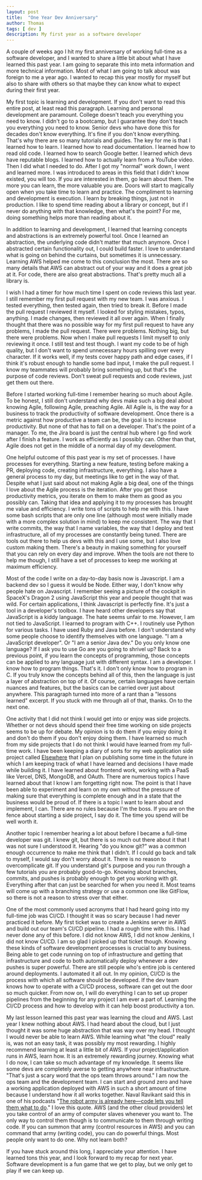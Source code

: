 ```yaml
---
layout: post
title:  "One Year Dev Anniversary"
author: Thomas
tags: [ dev ]
description: My first year as a software developer
---
```

A couple of weeks ago I hit my first anniversary of working full-time as a software developer, and I wanted to share a little bit about what I have learned this past year. I am going to separate this into meta information and more technical information. Most of what I am going to talk about was foreign to me a year ago. I wanted to recap this year mostly for myself but also to share with others so that maybe they can know what to expect during their first year.

My first topic is learning and development. If you don't want to read this entire post, at least read this paragraph. Learning and personal development are paramount. College doesn't teach you everything you need to know. I didn't go to a bootcamp, but I guarantee they don't teach you everything you need to know. Senior devs who have done this for decades don't know everything. It's fine if you don't know everything. That's why there are so many tutorials and guides. The key for me is that I learned how to learn. I learned how to read documentation. I learned how to read old code. I learned how to search Google better. I learned which devs have reputable blogs. I learned how to actually learn from a YouTube video. Then I did what I needed to do. After I got my "normal" work down, I went and learned more. I was introduced to areas in this field that I didn't know existed, you will too. If you are interested in them, go learn about them. The more you can learn, the more valuable you are. Doors will start to magically open when you take time to learn and practice. The compliment to learning and development is execution. I learn by breaking things, just not in production. I like to spend time reading about a library or concept, but if I never do anything with that knowledge, then what's the point? For me, doing something helps more than reading about it.

In addition to learning and development, I learned that learning concepts and abstractions is an extremely powerful tool. Once I learned an abstraction, the underlying code didn't matter that much anymore. Once I abstracted certain functionality out, I could build faster. I love to understand what is going on behind the curtains, but sometimes it is unnecessary. Learning AWS helped me come to this conclusion the most. There are so many details that AWS can abstract out of your way and it does a great job at it. For code, there are also great abstractions. That's pretty much all a library is.

I wish I had a timer for how much time I spent on code reviews this last year. I still remember my first pull request with my new team. I was anxious. I tested everything, then tested again, then tried to break it. Before I made the pull request I reviewed it myself. I looked for styling mistakes, typos, anything. I made changes, then reviewed it all over again. When I finally thought that there was no possible way for my first pull request to have any problems, I made the pull request. There were problems. Nothing big, but there were problems. Now when I make pull requests I limit myself to only reviewing it once. I still test and test though. I want my code to be of high quality, but I don't want to spend unnecessary hours spilling over every character. If it works well, if my tests cover happy path and edge cases, if I think it's robust enough to handle some bad input, I make the pull request. I know my teammates will probably bring something up, but that's the purpose of code reviews. Don't sweat pull requests and code reviews, just get them out there.

Before I started working full-time I remember hearing so much about Agile. To be honest, I still don't understand why devs make such a big deal about knowing Agile, following Agile, preaching Agile. All Agile is, is the way for a business to track the productivity of software development. Once there is a metric against how productive a team can be, the goal is to increase productivity. But none of that has to fall on a developer. That's the point of a manager. To me, the Jira board is just the central hub where I go find work after I finish a feature. I work as efficiently as I possibly can. Other than that, Agile does not get in the middle of a normal day of my development.

One helpful outcome of this past year is my set of processes. I have processes for everything. Starting a new feature, testing before making a PR, deploying code, creating infrastructure, everything. I also have a general process to my day, but meetings like to get in the way of that. Despite what I just said about not making Agile a big deal, one of the things I love about the Agile process is the iteration. After you get those productivity metrics, you iterate on them to make them as good as you possibly can. Taking that idea and applying it to my processes has brought me value and efficiency. I write tons of scripts to help me with this. I have some bash scripts that are only one line (although most were initially made with a more complex solution in mind) to keep me consistent. The way that I write commits, the way that I name variables, the way that I deploy and test infrastructure, all of my processes are constantly being tuned. There are tools out there to help us devs with this and I use some, but I also love custom making them. There's a beauty in making something for yourself that you can rely on every day and improve. When the tools are not there to help me though, I still have a set of processes to keep me working at maximum efficiency.

Most of the code I write on a day-to-day basis now is Javascript. I am a backend dev so I guess it would be Node. Either way, I don't know why people hate on Javascript. I remember seeing a picture of the cockpit in SpaceX's Dragon 2 using JavaScript this year and people thought that was wild. For certain applications, I think Javascript is perfectly fine. It's just a tool in a developer's toolbox. I have heard other developers say that JavaScript is a kiddy language. The hate seems unfair to me. However, I am not tied to JavaScript. I learned to program with C++. I routinely use Python for various tasks. I have used Ruby and Java before. I don't understand why some people choose to identify themselves with one language. "I am a JavaScript developer". Or "I am a senior Java dev." Do you only know one language? If I ask you to use Go are you going to shrivel up? Back to a previous point, if you learn the concepts of programming, those concepts can be applied to any language just with different syntax. I am a developer. I know how to program things. That's it. I don't only know how to program in C. If you truly know the concepts behind all of this, then the language is just a layer of abstraction on top of it. Of course, certain languages have certain nuances and features, but the basics can be carried over just about anywhere. This paragraph turned into more of a rant than a "lessons learned" excerpt. If you stuck with me through all of that, thanks. On to the next one.

One activity that I did not think I would get into or enjoy was side projects. Whether or not devs should spend their free time working on side projects seems to be up for debate. My opinion is to do them if you enjoy doing it and don't do them if you don't enjoy doing them. I have learned so much from my side projects that I do not think I would have learned from my full-time work. I have been keeping a diary of sorts for my web application side project called [Elsewhere](https://elsewhere.now.sh/) that I plan on publishing some time in the future in which I am keeping track of what I have learned and decisions I have made while building it. I have learned about frontend work, working with a PaaS like Vercel, DNS, MongoDB, and OAuth. There are numerous topics I have learned about that I know I am forgetting right now. The point is that I have been able to experiment and learn on my own without the pressure of making sure that everything is complete enough and in a state that the business would be proud of. If there is a topic I want to learn about and implement, I can. There are no rules because I'm the boss. If you are on the fence about starting a side project, I say do it. The time you spend will be well worth it.

Another topic I remember hearing a lot about before I became a full-time developer was git. I knew git, but there is so much out there about it that I was not sure I understood it. Hearing "do you know git?" was a common enough occurrence to make me think that I didn't. If I could go back and talk to myself, I would say don't worry about it. There is no reason to overcomplicate git. If you understand git's purpose and you run through a few tutorials you are probably good-to-go. Knowing about branches, commits, and pushes is probably enough to get you working with git. Everything after that can just be searched for when you need it. Most teams will come up with a branching strategy or use a common one like GitFlow, so there is not a reason to stress over that either.

One of the most commonly used acronyms that I had heard going into my full-time job was CI/CD. I thought it was so scary because I had never practiced it before. My first ticket was to create a Jenkins server in AWS and build out our team's CI/CD pipeline. I had a rough time with this. I had never done any of this before. I did not know AWS, I did not know Jenkins, I did not know CI/CD. I am so glad I picked up that ticket though. Knowing these kinds of software development processes is crucial to any business. Being able to get code running on top of infrastructure and getting that infrastructure and code to both automatically deploy whenever a dev pushes is super powerful. There are still people who's entire job is centered around deployments. I automated it all out. In my opinion, CI/CD is the process with which all software should be developed. If the dev team knows how to operate with a CI/CD process, software can get out the door so much quicker. From now on, I will do everything I can to set up proper pipelines from the beginning for any project I am ever a part of. Learning the CI/CD process and how to develop with it can help boost productivity a ton.

My last lesson learned this past year was learning the cloud and AWS. Last year I knew nothing about AWS. I had heard about the cloud, but I just thought it was some huge abstraction that was way over my head. I thought I would never be able to learn AWS. While learning what "the cloud" really is, was not an easy task, it was possibly my most rewarding. I highly recommend learning at least a little bit of AWS. If your project/application runs in AWS, learn how. It is an extremely rewarding journey. Knowing what I do now, I can take so much advantage of my knowledge. It seems like some devs are completely averse to getting anywhere near infrastructure. "That's just a scary word that the ops team throws around." I am now the ops team and the development team. I can start and ground zero and have a working application deployed with AWS in such a short amount of time because I understand how it all works together. Naval Ravikant said this in one of his podcasts "[The robot army is already here—code lets you tell them what to do](https://nav.al/product-media)." I love this quote. AWS (and the other cloud providers) let you take control of an army of computer slaves whenever you want to. The only way to control them though is to communicate to them through writing code. If you can summon that army (control resources in AWS) and you can command that army (writing code), you can do powerful things. Most people only want to do one. Why not learn both?

If you have stuck around this long, I appreciate your attention. I have learned tons this year, and I look forward to my recap for next year. Software development is a fun game that we get to play, but we only get to play if we can keep up.

